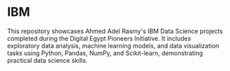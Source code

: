 # IBM
This repository showcases Ahmed Adel Rasmy's IBM Data Science projects completed during the Digital Egypt Pioneers Initiative. It includes exploratory data analysis, machine learning models, and data visualization tasks using Python, Pandas, NumPy, and Scikit-learn, demonstrating practical data science skills.
